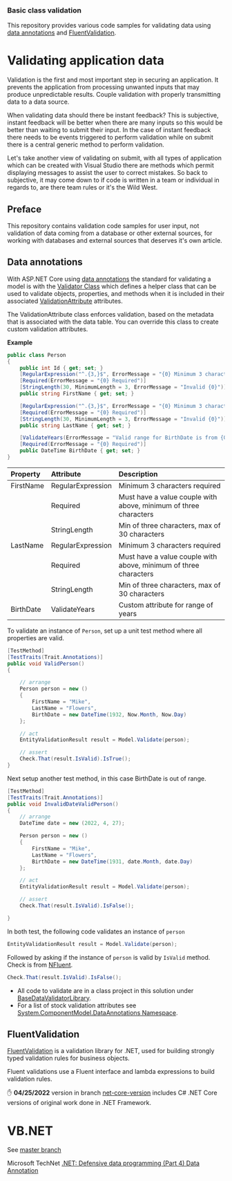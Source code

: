 ### Basic class validation

This repository provides various code samples for validating data using [data annotations](https://docs.microsoft.com/en-us/dotnet/api/system.componentmodel.dataannotations?view=net-5.0) and [FluentValidation](https://docs.fluentvalidation.net/en/latest/installation.html).

# Validating application data

Validation is the first and most important step in securing an application. It prevents the application from processing unwanted inputs that may produce unpredictable results. Couple validation with properly transmitting data to a data source.

When validating data should there be instant feedback? This is subjective, instant feedback will be better when there are many inputs so this would be better than waiting to submit their input. In the case of instant feedback there needs to be events triggered to perform validation while on submit there is a central generic method to perform validation.

Let's take another view of validating on submit, with all types of application which can be created with Visual Studio there are methods which permit displaying messages to assist the user to correct mistakes. So back to subjective, it may come down to if code is written in a team or individual in regards to, are there team rules or it's the Wild West.

## Preface

This repository contains validation code samples for user input, not validation of data coming from a database or other external sources, for working with databases and external sources that deserves it's own article.


## Data annotations

With ASP.NET Core using [data annotations](https://docs.microsoft.com/en-us/dotnet/api/system.componentmodel.dataannotations?view=net-5.0) the standard for validating a model is with the [Validator Class](https://docs.microsoft.com/en-us/dotnet/api/system.componentmodel.dataannotations.validator?view=net-5.0) which defines a helper class that can be used to validate objects, properties, and methods when it is included in their associated [ValidationAttribute](https://docs.microsoft.com/en-us/dotnet/api/system.componentmodel.dataannotations.validationattribute?view=net-5.0) attributes.


The ValidationAttribute class enforces validation, based on the metadata that is associated with the data table. You can override this class to create custom validation attributes.

**Example**

```csharp
public class Person
{
    public int Id { get; set; }
    [RegularExpression("^.{3,}$", ErrorMessage = "{0} Minimum 3 characters required")]
    [Required(ErrorMessage = "{0} Required")]
    [StringLength(30, MinimumLength = 3, ErrorMessage = "Invalid {0}")]
    public string FirstName { get; set; }

    [RegularExpression("^.{3,}$", ErrorMessage = "{0} Minimum 3 characters required")]
    [Required(ErrorMessage = "{0} Required")]
    [StringLength(30, MinimumLength = 3, ErrorMessage = "Invalid {0}")]
    public string LastName { get; set; }

    [ValidateYears(ErrorMessage = "Valid range for BirthDate is from {0} to {1}")]
    [Required(ErrorMessage = "{0} Required")]
    public DateTime BirthDate { get; set; }
}
```
| Property        |   Attribute    |   Description |
|:------------- |:-------------|:-------------|
| FirstName | RegularExpression | Minimum 3 characters required |
|       | Required | Must have a value couple with above, minimum of three characters |
|       | StringLength | Min of three characters, max of 30 characters |
| LastName | RegularExpression | Minimum 3 characters required |
|       | Required | Must have a value couple with above, minimum of three characters |
|       | StringLength | Min of three characters, max of 30 characters |
| BirthDate | ValidateYears | Custom attribute for range of years |

To validate an instance of `Person`, set up a unit test method where all properties are valid.

```csharp
[TestMethod]
[TestTraits(Trait.Annotations)]
public void ValidPerson()
{

    // arrange
    Person person = new ()
    {
        FirstName = "Mike",
        LastName = "Flowers",
        BirthDate = new DateTime(1932, Now.Month, Now.Day)
    };

    // act
    EntityValidationResult result = Model.Validate(person);

    // assert
    Check.That(result.IsValid).IsTrue();
}
```

Next setup another test method, in this case BirthDate is out of range.

```csharp
[TestMethod]
[TestTraits(Trait.Annotations)]
public void InvalidDateValidPerson()
{
    // arrange
    DateTime date = new (2022, 4, 27);

    Person person = new ()
    {
        FirstName = "Mike",
        LastName = "Flowers",
        BirthDate = new DateTime(1931, date.Month, date.Day)
    };

    // act
    EntityValidationResult result = Model.Validate(person);

    // assert
    Check.That(result.IsValid).IsFalse();

}
```

In both test, the following code validates an instance of `person`

```csharp
EntityValidationResult result = Model.Validate(person);
```

Followed by asking if the instance of `person` is valid by `IsValid` method. Check is from [NFluent](https://www.n-fluent.net/).

```csharp
Check.That(result.IsValid).IsFalse();
```

- All code to validate are in a class project in this solution under [BaseDataValidatorLibrary](https://github.com/karenpayneoregon/ClassValidationVisualBasic/tree/net-core-version/BaseDataValidatorLibrary).
- For a list of stock validation attributes see [System.ComponentModel.DataAnnotations Namespace](https://docs.microsoft.com/en-us/dotnet/api/system.componentmodel.dataannotations?view=net-5.0).

















## FluentValidation

[FluentValidation](https://docs.fluentvalidation.net/en/latest/installation.html) is a validation library for .NET, used for building strongly typed validation rules for business objects.

Fluent validations use a Fluent interface and lambda expressions to build validation rules.






:raised_hand: **04/25/2022** version in branch [net-core-version](https://github.com/karenpayneoregon/ClassValidationVisualBasic/tree/net-core-version) includes C# .NET Core versions of original work done in .NET Framework.

# VB.NET

See [master branch](https://github.com/karenpayneoregon/ClassValidationVisualBasic)

Microsoft TechNet [.NET: Defensive data programming (Part 4) Data Annotation](https://social.technet.microsoft.com/wiki/contents/articles/53055.net-defensive-data-programming-part-4-data-annotation.aspx)